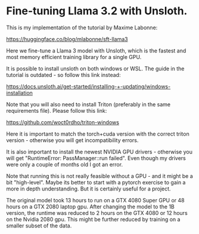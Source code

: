 # Fine-tuning Llama 3.2 with Unsloth. 

This is my implementation of the tutorial by Maxime Labonne:

https://huggingface.co/blog/mlabonne/sft-llama3

Here we fine-tune a Llama 3 model with Unsloth, which is the fastest and most memory efficient training library for a single GPU. 

It is possible to install unsloth on both windows or WSL. The guide in the tutorial is outdated - so follow this link instead: 

https://docs.unsloth.ai/get-started/installing-+-updating/windows-installation

Note that you will also need to install Triton (preferably in the same requirements file). Please follow this link:

https://github.com/woct0rdho/triton-windows

Here it is important to match the torch+cuda version with the correct triton version - otherwise you will get incompatibility errors.

It is also important to install the newest NVIDIA GPU drivers - otherwise you will get "RuntimeError: PassManager::run failed". Even though my drivers were only a couple of months old I got an error.

Note that running this is not really feasible without a GPU - and it might be a bit "high-level". Maybe its better to start with a pytorch exercise to gain a more in depth understanding. But it is certainly useful for a project.

The original model took 13 hours to run on a GTX 4080 Super GPU or 48 hours on a GTX 2080 laptop gpu. After changing the model to the 1B version, the runtime was reduced to 2 hours on the GTX 4080 or 12 hours on the  Nvidia 2080 gpu. This might be further reduced by training on a smaller subset of the data.